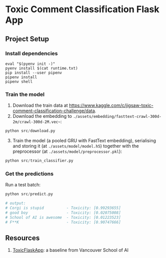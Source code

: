 # Toxic Comment Classification Flask App

## Project Setup

### Install dependencies

```shell
eval "$(pyenv init -)"
pyenv install $(cat runtime.txt)
pip install --user pipenv
pipenv install
pipenv shell
```

### Train the model

1. Download the train data at https://www.kaggle.com/c/jigsaw-toxic-comment-classification-challenge/data.
2. Download the embedding to `./assets/embedding/fasttext-crawl-300d-2m/crawl-300d-2M.vec~`:

```python
python src/download.py
```

3. Train the model (a pooled GRU with FastText embedding), serialising and storing it (at `./assets/model/model.h5`) together with the preprocessor (at `./assets/model/preprocessor.pkl`):
```python
python src/train_classifier.py
```

### Get the predictions

Run a test batch:
```python
python src/predict.py

# output:
# Corgi is stupid          - Toxicity: [0.99293655]
# good boy                 - Toxicity: [0.02075008]
# School of AI is awesome  - Toxicity: [0.01223523]
# F**K                     - Toxicity: [0.90747666]
```

## Resources
1. [ToxicFlaskApp](https://github.com/xinbinhuang/ToxicFlaskApp): a baseline from Vancouver School of AI
